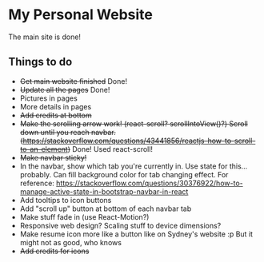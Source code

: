 # My Personal Website

The main site is done!

## Things to do

- ~~Get main website finished~~ Done!
- ~~Update all the pages~~ Done!
- Pictures in pages
- More details in pages
- ~~Add credits at bottom~~
- ~~Make the scrolling arrow work! (react-scroll? scrollIntoView()?) Scroll down until you reach navbar. (https://stackoverflow.com/questions/43441856/reactjs-how-to-scroll-to-an-element)~~ Done! Used react-scroll!
- ~~Make navbar sticky!~~
- In the navbar, show which tab you're currently in. Use state for this... probably. Can fill background color for tab changing effect. For reference: https://stackoverflow.com/questions/30376922/how-to-manage-active-state-in-bootstrap-navbar-in-react
- Add tooltips to icon buttons
- Add "scroll up" button at bottom of each navbar tab
- Make stuff fade in (use React-Motion?)
- Responsive web design? Scaling stuff to device dimensions?
- Make resume icon more like a button like on Sydney's website :p But it might not as good, who knows
- ~~Add credits for icons~~
